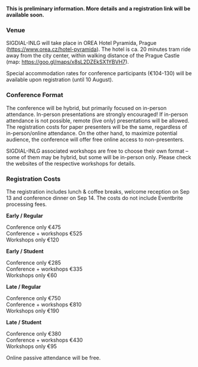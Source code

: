 **This is preliminary information. More details and a registration link will be available soon.**

### Venue

SIGDIAL-INLG will take place in OREA Hotel Pyramida, Prague (https://www.orea.cz/hotel-pyramida). The hotel is ca. 20 minutes tram ride away from the city center, within walking distance of the Prague Castle (map: https://goo.gl/maps/x8sL2DZEkSX1YBVH7).

Special accommodation rates for conference participants (€104-130) will be available upon registration (until 10 August).

### Conference Format

The conference will be hybrid, but primarily focused on in-person attendance. In-person presentations are strongly encouraged! If in-person attendance is not possible, remote (live only) presentations will be allowed. The registration costs for paper presenters will be the same, regardless of in-person/online attendance. On the other hand, to maximize potential audience, the conference will offer free online access to non-presenters.

SIGDIAL-INLG associated workshops are free to choose their own format – some of them may be hybrid, but some will be in-person only. Please check the websites of the respective workshops for details.

### Registration Costs

The registration includes lunch & coffee breaks, welcome reception on Sep 13 and conference dinner on Sep 14. The costs do not include Eventbrite processing fees.

**Early / Regular**

Conference only €475<br>
Conference + workshops €525<br>
Workshops only €120

**Early / Student**

Conference only €285<br>
Conference + workshops €335<br>
Workshops only €60

**Late / Regular**

Conference only €750<br>
Conference + workshops €810<br>
Workshops only €190

**Late / Student**

Conference only €380<br>
Conference + workshops €430<br>
Workshops only €95

Online passive attendance will be free.



